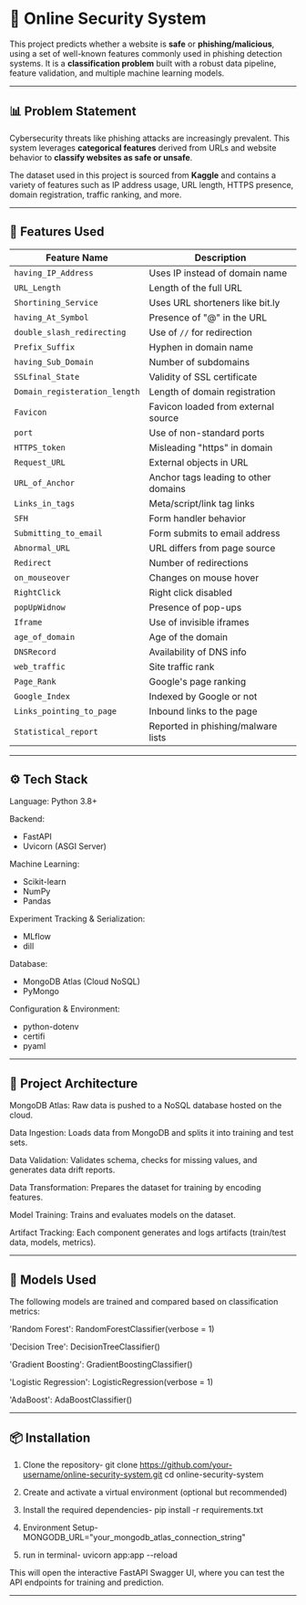 # 🔐 Online Security System

This project predicts whether a website is **safe** or **phishing/malicious**, using a set of well-known features commonly used in phishing detection systems. It is a **classification problem** built with a robust data pipeline, feature validation, and multiple machine learning models.

---

## 📊 Problem Statement

Cybersecurity threats like phishing attacks are increasingly prevalent. This system leverages **categorical features** derived from URLs and website behavior to **classify websites as safe or unsafe**.

The dataset used in this project is sourced from **Kaggle** and contains a variety of features such as IP address usage, URL length, HTTPS presence, domain registration, traffic ranking, and more.

---

## 🚀 Features Used

| Feature Name               | Description |
|---------------------------|-------------|
| `having_IP_Address`       | Uses IP instead of domain name |
| `URL_Length`              | Length of the full URL |
| `Shortining_Service`      | Uses URL shorteners like bit.ly |
| `having_At_Symbol`        | Presence of "@" in the URL |
| `double_slash_redirecting`| Use of `//` for redirection |
| `Prefix_Suffix`           | Hyphen in domain name |
| `having_Sub_Domain`       | Number of subdomains |
| `SSLfinal_State`          | Validity of SSL certificate |
| `Domain_registeration_length` | Length of domain registration |
| `Favicon`                 | Favicon loaded from external source |
| `port`                    | Use of non-standard ports |
| `HTTPS_token`            | Misleading "https" in domain |
| `Request_URL`             | External objects in URL |
| `URL_of_Anchor`           | Anchor tags leading to other domains |
| `Links_in_tags`           | Meta/script/link tag links |
| `SFH`                     | Form handler behavior |
| `Submitting_to_email`     | Form submits to email address |
| `Abnormal_URL`            | URL differs from page source |
| `Redirect`                | Number of redirections |
| `on_mouseover`            | Changes on mouse hover |
| `RightClick`              | Right click disabled |
| `popUpWidnow`             | Presence of pop-ups |
| `Iframe`                  | Use of invisible iframes |
| `age_of_domain`           | Age of the domain |
| `DNSRecord`               | Availability of DNS info |
| `web_traffic`             | Site traffic rank |
| `Page_Rank`               | Google's page ranking |
| `Google_Index`            | Indexed by Google or not |
| `Links_pointing_to_page`  | Inbound links to the page |
| `Statistical_report`      | Reported in phishing/malware lists |

---

## ⚙️ Tech Stack

Language: Python 3.8+

Backend:
  - FastAPI
  - Uvicorn (ASGI Server)

Machine Learning:
  - Scikit-learn
  - NumPy
  - Pandas

Experiment Tracking & Serialization:
  - MLflow
  - dill

Database:
  - MongoDB Atlas (Cloud NoSQL)
  - PyMongo

Configuration & Environment:
  - python-dotenv
  - certifi
  - pyaml

---

## 🧱 Project Architecture
MongoDB Atlas: Raw data is pushed to a NoSQL database hosted on the cloud.

Data Ingestion: Loads data from MongoDB and splits it into training and test sets.

Data Validation: Validates schema, checks for missing values, and generates data drift reports.

Data Transformation: Prepares the dataset for training by encoding features.

Model Training: Trains and evaluates models on the dataset.

Artifact Tracking: Each component generates and logs artifacts (train/test data, models, metrics).

---

## 🧪 Models Used

The following models are trained and compared based on classification metrics:

'Random Forest': RandomForestClassifier(verbose = 1)  

'Decision Tree': DecisionTreeClassifier()  

'Gradient Boosting': GradientBoostingClassifier()  

'Logistic Regression': LogisticRegression(verbose = 1)  

'AdaBoost': AdaBoostClassifier()

---

## 📦 Installation

 1. Clone the repository-
git clone https://github.com/your-username/online-security-system.git
cd online-security-system  


2. Create and activate a virtual environment (optional but recommended)  


3. Install the required dependencies-
pip install -r requirements.txt  


4. Environment Setup-
MONGODB_URL="your_mongodb_atlas_connection_string"  


5. run in terminal- 
uvicorn app:app --reload    


This will open the interactive FastAPI Swagger UI, where you can test the API endpoints for training and prediction.

---




